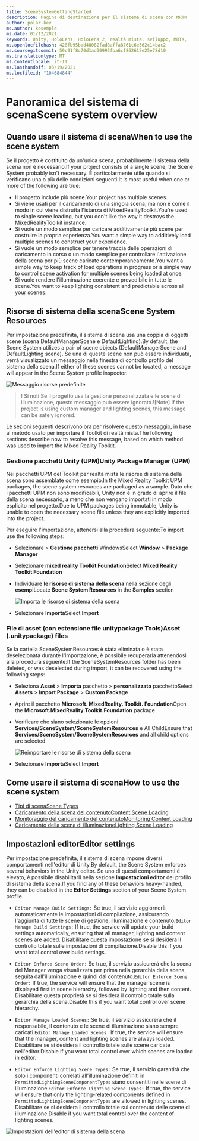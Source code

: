 ```yaml
---
title: SceneSystemGettingStarted
description: Pagina di destinazione per il sistema di scena con MRTK
author: polar-kev
ms.author: kesemple
ms.date: 01/12/2021
keywords: Unity, HoloLens, HoloLens 2, realtà mista, sviluppo, MRTK,
ms.openlocfilehash: 428fb95bad48082fad8affa8761c6e362c14bac2
ms.sourcegitcommit: 59c91f8c70d1ad30995fba6cf862615e25e78d10
ms.translationtype: MT
ms.contentlocale: it-IT
ms.lasthandoff: 03/19/2021
ms.locfileid: "104684844"
---
```

# <a name="scene-system-overview"></a><span data-ttu-id="fa63a-104">Panoramica del sistema di scena</span><span class="sxs-lookup"><span data-stu-id="fa63a-104">Scene system overview</span></span>

## <a name="when-to-use-the-scene-system"></a><span data-ttu-id="fa63a-105">Quando usare il sistema di scena</span><span class="sxs-lookup"><span data-stu-id="fa63a-105">When to use the scene system</span></span>

<span data-ttu-id="fa63a-106">Se il progetto è costituito da un'unica scena, probabilmente il sistema della scena non è necessario.</span><span class="sxs-lookup"><span data-stu-id="fa63a-106">If your project consists of a single scene, the Scene System probably isn't necessary.</span></span> <span data-ttu-id="fa63a-107">È particolarmente utile quando si verificano una o più delle condizioni seguenti:</span><span class="sxs-lookup"><span data-stu-id="fa63a-107">It is most useful when one or more of the following are true:</span></span>

- <span data-ttu-id="fa63a-108">Il progetto include più scene.</span><span class="sxs-lookup"><span data-stu-id="fa63a-108">Your project has multiple scenes.</span></span>
- <span data-ttu-id="fa63a-109">Si viene usati per il caricamento di una singola scena, ma non è come il modo in cui viene distrutta l'istanza di MixedRealityToolkit.</span><span class="sxs-lookup"><span data-stu-id="fa63a-109">You're used to single scene loading, but you don't like the way it destroys the MixedRealityToolkit instance.</span></span>
- <span data-ttu-id="fa63a-110">Si vuole un modo semplice per caricare additivamente più scene per costruire la propria esperienza.</span><span class="sxs-lookup"><span data-stu-id="fa63a-110">You want a simple way to additively load multiple scenes to construct your experience.</span></span>
- <span data-ttu-id="fa63a-111">Si vuole un modo semplice per tenere traccia delle operazioni di caricamento in corso o un modo semplice per controllare l'attivazione della scena per più scene caricate contemporaneamente.</span><span class="sxs-lookup"><span data-stu-id="fa63a-111">You want a simple way to keep track of load operations in progress or a simple way to control scene activation for multiple scenes being loaded at once.</span></span>
- <span data-ttu-id="fa63a-112">Si vuole rendere l'illuminazione coerente e prevedibile in tutte le scene.</span><span class="sxs-lookup"><span data-stu-id="fa63a-112">You want to keep lighting consistent and predictable across all your scenes.</span></span>

## <a name="scene-system-resources"></a><span data-ttu-id="fa63a-113">Risorse di sistema della scena</span><span class="sxs-lookup"><span data-stu-id="fa63a-113">Scene System Resources</span></span>

<span data-ttu-id="fa63a-114">Per impostazione predefinita, il sistema di scena usa una coppia di oggetti scene (scena DefaultManagerScene e DefaultLighting).</span><span class="sxs-lookup"><span data-stu-id="fa63a-114">By default, the Scene System utilizes a pair of scene objects (DefaultManagerScene and DefaultLighting scene).</span></span> <span data-ttu-id="fa63a-115">Se una di queste scene non può essere individuata, verrà visualizzato un messaggio nella finestra di controllo profilo del sistema della scena.</span><span class="sxs-lookup"><span data-stu-id="fa63a-115">If either of these scenes cannot be located, a message will appear in the Scene System profile inspector.</span></span>

![Messaggio risorse predefinite](../images/scene-system/DefaultResourcesMessage.png)

><span data-ttu-id="fa63a-117">! Si noti Se il progetto usa la gestione personalizzata e le scene di illuminazione, questo messaggio può essere ignorato.</span><span class="sxs-lookup"><span data-stu-id="fa63a-117">![Note] If the project is using custom manager and lighting scenes, this message can be safely ignored.</span></span>

<span data-ttu-id="fa63a-118">Le sezioni seguenti descrivono ora per risolvere questo messaggio, in base al metodo usato per importare il Toolkit di realtà mista.</span><span class="sxs-lookup"><span data-stu-id="fa63a-118">The following sections describe now to resolve this message, based on which method was used to import the Mixed Reality Toolkit.</span></span>

### <a name="unity-package-manager-upm"></a><span data-ttu-id="fa63a-119">Gestione pacchetti Unity (UPM)</span><span class="sxs-lookup"><span data-stu-id="fa63a-119">Unity Package Manager (UPM)</span></span>

<span data-ttu-id="fa63a-120">Nei pacchetti UPM del Toolkit per realtà mista le risorse di sistema della scena sono assemblate come esempio.</span><span class="sxs-lookup"><span data-stu-id="fa63a-120">In the Mixed Reality Toolkit UPM packages, the scene system resources are packaged as a sample.</span></span> <span data-ttu-id="fa63a-121">Dato che i pacchetti UPM non sono modificabili, Unity non è in grado di aprire il file della scena necessario, a meno che non vengano importati in modo esplicito nel progetto.</span><span class="sxs-lookup"><span data-stu-id="fa63a-121">Due to UPM packages being immutable, Unity is unable to open the necessary scene file unless they are explicitly imported into the project.</span></span>

<span data-ttu-id="fa63a-122">Per eseguire l'importazione, attenersi alla procedura seguente:</span><span class="sxs-lookup"><span data-stu-id="fa63a-122">To import use the following steps:</span></span>

- <span data-ttu-id="fa63a-123">Selezionare   >  **Gestione pacchetti** Windows</span><span class="sxs-lookup"><span data-stu-id="fa63a-123">Select **Window** > **Package Manager**</span></span>
- <span data-ttu-id="fa63a-124">Selezionare **mixed reality Toolkit Foundation**</span><span class="sxs-lookup"><span data-stu-id="fa63a-124">Select **Mixed Reality Toolkit Foundation**</span></span>
- <span data-ttu-id="fa63a-125">Individuare **le risorse di sistema della scena** nella sezione degli **esempi**</span><span class="sxs-lookup"><span data-stu-id="fa63a-125">Locate **Scene System Resources** in the **Samples** section</span></span>

  ![Importa le risorse di sistema della scena](../images/scene-system/UpmImportSceneSystemResources.png)

- <span data-ttu-id="fa63a-127">Selezionare **Importa**</span><span class="sxs-lookup"><span data-stu-id="fa63a-127">Select **Import**</span></span>

### <a name="asset-unitypackage-files"></a><span data-ttu-id="fa63a-128">File di asset (con estensione file unitypackage Tools)</span><span class="sxs-lookup"><span data-stu-id="fa63a-128">Asset (.unitypackage) files</span></span>

<span data-ttu-id="fa63a-129">Se la cartella SceneSystemResources è stata eliminata o è stata deselezionata durante l'importazione, è possibile recuperarla attenendosi alla procedura seguente:</span><span class="sxs-lookup"><span data-stu-id="fa63a-129">If the SceneSystemResources folder has been deleted, or was deselected during import, it can be recovered using the following steps:</span></span>

- <span data-ttu-id="fa63a-130">Seleziona **Asset**  >  **Importa** pacchetto  >  **personalizzato** pacchetto</span><span class="sxs-lookup"><span data-stu-id="fa63a-130">Select **Assets** > **Import Package** > **Custom Package**</span></span>
- <span data-ttu-id="fa63a-131">Aprire il pacchetto **Microsoft. MixedReality. Toolkit. Foundation**</span><span class="sxs-lookup"><span data-stu-id="fa63a-131">Open the **Microsoft.MixedReality.Toolkit.Foundation** package</span></span>
- <span data-ttu-id="fa63a-132">Verificare che siano selezionate le opzioni **Services/SceneSystem/SceneSystemResources** e All Child</span><span class="sxs-lookup"><span data-stu-id="fa63a-132">Ensure that **Services/SceneSystem/SceneSystemResources** and all child options are selected</span></span>

  ![Reimportare le risorse di sistema della scena](../images/scene-system/ReimportSceneSystemResources.png)

- <span data-ttu-id="fa63a-134">Selezionare **Importa**</span><span class="sxs-lookup"><span data-stu-id="fa63a-134">Select **Import**</span></span>

## <a name="how-to-use-the-scene-system"></a><span data-ttu-id="fa63a-135">Come usare il sistema di scena</span><span class="sxs-lookup"><span data-stu-id="fa63a-135">How to use the scene system</span></span>

- [<span data-ttu-id="fa63a-136">Tipi di scena</span><span class="sxs-lookup"><span data-stu-id="fa63a-136">Scene Types</span></span>](SceneSystemSceneTypes.md)
- [<span data-ttu-id="fa63a-137">Caricamento della scena del contenuto</span><span class="sxs-lookup"><span data-stu-id="fa63a-137">Content Scene Loading</span></span>](SceneSystemContentLoading.md)
- [<span data-ttu-id="fa63a-138">Monitoraggio del caricamento del contenuto</span><span class="sxs-lookup"><span data-stu-id="fa63a-138">Monitoring Content Loading</span></span>](SceneSystemLoadProgress.md)
- [<span data-ttu-id="fa63a-139">Caricamento della scena di illuminazione</span><span class="sxs-lookup"><span data-stu-id="fa63a-139">Lighting Scene Loading</span></span>](SceneSystemLightingScenes.md)

## <a name="editor-settings"></a><span data-ttu-id="fa63a-140">Impostazioni editor</span><span class="sxs-lookup"><span data-stu-id="fa63a-140">Editor settings</span></span>

<span data-ttu-id="fa63a-141">Per impostazione predefinita, il sistema di scena impone diversi comportamenti nell'editor di Unity.</span><span class="sxs-lookup"><span data-stu-id="fa63a-141">By default, the Scene System enforces several behaviors in the Unity editor.</span></span> <span data-ttu-id="fa63a-142">Se uno di questi comportamenti è elevato, è possibile disabilitarli nella sezione **Impostazioni editor** del profilo di sistema della scena.</span><span class="sxs-lookup"><span data-stu-id="fa63a-142">If you find any of these behaviors heavy-handed, they can be disabled in the **Editor Settings** section of your Scene System profile.</span></span>

- <span data-ttu-id="fa63a-143">`Editor Manage Build Settings:` Se true, il servizio aggiornerà automaticamente le impostazioni di compilazione, assicurando l'aggiunta di tutte le scene di gestione, illuminazione e contenuto.</span><span class="sxs-lookup"><span data-stu-id="fa63a-143">`Editor Manage Build Settings:` If true, the service will update your build settings automatically, ensuring that all manager, lighting and content scenes are added.</span></span> <span data-ttu-id="fa63a-144">Disabilitare questa impostazione se si desidera il controllo totale sulle impostazioni di compilazione.</span><span class="sxs-lookup"><span data-stu-id="fa63a-144">Disable this if you want total control over build settings.</span></span>

- <span data-ttu-id="fa63a-145">`Editor Enforce Scene Order:` Se true, il servizio assicurerà che la scena del Manager venga visualizzata per prima nella gerarchia della scena, seguita dall'illuminazione e quindi dal contenuto.</span><span class="sxs-lookup"><span data-stu-id="fa63a-145">`Editor Enforce Scene Order:` If true, the service will ensure that the manager scene is displayed first in scene hierarchy, followed by lighting and then content.</span></span> <span data-ttu-id="fa63a-146">Disabilitare questa proprietà se si desidera il controllo totale sulla gerarchia della scena.</span><span class="sxs-lookup"><span data-stu-id="fa63a-146">Disable this if you want total control over scene hierarchy.</span></span>

- <span data-ttu-id="fa63a-147">`Editor Manage Loaded Scenes:` Se true, il servizio assicurerà che il responsabile, il contenuto e le scene di illuminazione siano sempre caricati.</span><span class="sxs-lookup"><span data-stu-id="fa63a-147">`Editor Manage Loaded Scenes:` If true, the service will ensure that the manager, content and lighting scenes are always loaded.</span></span> <span data-ttu-id="fa63a-148">Disabilitare se si desidera il controllo totale sulle scene caricate nell'editor.</span><span class="sxs-lookup"><span data-stu-id="fa63a-148">Disable if you want total control over which scenes are loaded in editor.</span></span>

- <span data-ttu-id="fa63a-149">`Editor Enforce Lighting Scene Types:` Se true, il servizio garantirà che solo i componenti correlati all'illuminazione definiti in `PermittedLightingSceneComponentTypes` siano consentiti nelle scene di illuminazione.</span><span class="sxs-lookup"><span data-stu-id="fa63a-149">`Editor Enforce Lighting Scene Types:` If true, the service will ensure that only the lighting-related components defined in `PermittedLightingSceneComponentTypes` are allowed in lighting scenes.</span></span> <span data-ttu-id="fa63a-150">Disabilitare se si desidera il controllo totale sul contenuto delle scene di illuminazione.</span><span class="sxs-lookup"><span data-stu-id="fa63a-150">Disable if you want total control over the content of lighting scenes.</span></span>

![Impostazioni dell'editor di sistema della scena](../images/scene-system/MRTK_SceneSystemProfileEditorSettings.PNG)

